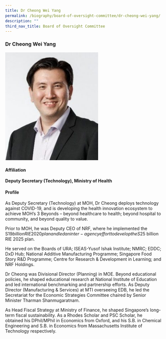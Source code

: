 ```yaml
---
title: Dr Cheong Wei Yang
permalink: /biography/board-of-oversight-committee/dr-cheong-wei-yang/
description: ""
third_nav_title: Board of Oversight Committee
---
```

### Dr Cheong Wei Yang

<img src="/images/Biography/Board%20of%20Oversight%20Committee/dr%20cheong%20wei%20yang.jpg" style="width:300px">

<h4> Affiliation </h4>

<b>Deputy Secretary (Technology), Ministry of Health </b>

<h4> Profile </h4>

As Deputy Secretary (Technology) at MOH, Dr Cheong deploys technology against
COVID-19, and is developing the health innovation ecosystem to achieve MOH’s 3
Beyonds – beyond healthcare to health; beyond hospital to community, and beyond quality to value.

Prior to MOH, he was Deputy CEO of NRF, where he implemented the S$19 billion
RIE 2020 plan and led an inter-agency effort to develop the S$25 billion RIE 2025
plan.

He served on the Boards of URA; ISEAS-Yusof Ishak Institute; NMRC; EDDC; DxD
Hub; National Additive Manufacturing Programme; Singapore Food Story R&amp;D
Programme; Centre for Research &amp; Development in Learning; and NRF Holdings.

Dr Cheong was Divisional Director (Planning) in MOE. Beyond educational policies,
he shaped educational research at National Institute of Education and led
international benchmarking and partnership efforts. As Deputy Director
(Manufacturing &amp; Services) at MTI overseeing EDB, he led the Secretariat for the
Economic Strategies Committee chaired by Senior Minister Tharman
Shanmugaratnam.

As Head Fiscal Strategy at Ministry of Finance, he shaped
Singapore’s long-term fiscal sustainability.
As a Rhodes Scholar and PSC Scholar, he obtained his DPhil/MPhil in Economics
from Oxford, and his S.B. in Chemical Engineering and S.B. in Economics from
Massachusetts Institute of Technology respectively.